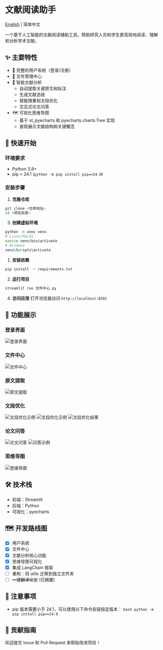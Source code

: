 # 文献阅读助手
[English](README_EN.md) | 简体中文

一个基于人工智能的文献阅读辅助工具，帮助研究人员和学生更高效地阅读、理解和分析学术文献。

## ✨ 主要特性

- 🔐 完整的用户系统（登录/注册）
- 📁 文件管理中心
- 📑 智能文献分析
  - 自动提取关键原文和标注
  - 生成文献总结
  - 智能降重和文段优化
  - 交互式论文问答
- 🗺️ 可视化思维导图
  - 基于 st_pyecharts 和 pyecharts.charts.Tree 实现
  - 直观展示文献结构和关键概念

## 🚀 快速开始

### 环境要求
- Python 3.8+
- pip < 24.1 (`python -m pip install pip==24.0`)

### 安装步骤

1. **克隆仓库**      
```bash
git clone <仓库地址>
cd <项目目录>   
```

3. **创建虚拟环境**      
```bash
python -m venv venv
# Linux/MacOS
source venv/bin/activate
# Windows
venv\Scripts\activate   
```

1. **安装依赖**      
```bash
pip install -r requirements.txt   
```

2. **运行项目**      
```bash
streamlit run 文件中心.py   
```

4. **访问应用**
打开浏览器访问 `http://localhost:8501`

## 📸 功能展示

### 登录界面
![登录界面](images/登录.png)

### 文件中心
![文件中心](images/%E6%96%87%E4%BB%B6%E4%B8%AD%E5%BF%83.png)

### 原文提取
![原文提取](images/%E5%8E%9F%E6%96%87%E6%8F%90%E5%8F%96.png)

### 文段优化
![文段优化示例](images/文段优化1.png)
![文段优化示例](images/文段优化3.png)
![文段优化结果](images/文段优化4.png)

### 论文问答
![论文问答](images/论文问答.png)
![问答示例](images/论文问答2.png)

### 思维导图
![思维导图](images/思维导图.png)

## 🛠️ 技术栈

- 前端：Streamlit
- 后端：Python
- 可视化：pyecharts

## 🗺️ 开发路线图

- [x] 用户系统
- [x] 文件中心
- [x] 文献分析核心功能
- [x] 思维导图可视化
- [x] 集成 LangChain 框架
- [ ] 重构：将 utils 迁移到独立文件夹
- [ ] ~~一键翻译论文~~ (已搁置)

## 📝 注意事项

- pip 版本需要小于 24.1，可以使用以下命令安装指定版本：  ```bash
  python -m pip install pip==24.0  ```

## 🤝 贡献指南

欢迎提交 Issue 和 Pull Request 来帮助改进项目！


